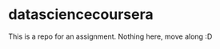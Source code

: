 datasciencecoursera
===================

This is a repo for an assignment. Nothing here, move along :D
